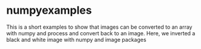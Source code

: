 # numpyexamples
This is a short examples to show that images can be converted to an array with numpy and process and convert back to an image. Here, we inverted a black and white image with numpy and image packages 
